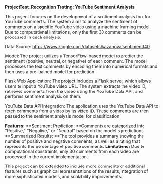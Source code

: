 
**ProjectTest_Recognition Testing: YouTube Sentiment Analysis**

This project focuses on the development of a sentiment analysis tool for YouTube comments. The system aims to analyze the sentiment of comments on a specific YouTube video using a machine learning model. Due to computational limitations, only the first 30 comments can be processed in each analysis.

Data Source: https://www.kaggle.com/datasets/kazanova/sentiment140

Model: The project utilizes a TensorFlow-based model to predict the sentiment (positive, neutral, or negative) of each comment. The model processes the text comments by encoding them into numerical formats and then uses a pre-trained model for prediction.

Flask Web Application: The project includes a Flask server, which allows users to input a YouTube video URL. The system extracts the video ID, retrieves comments from the video using the YouTube Data API, and performs sentiment analysis on them.

YouTube Data API Integration: The application uses the YouTube Data API to fetch comments from a video by its video ID. These comments are then passed to the sentiment analysis model for classification.

**Features:**
**Sentiment Prediction: **Comments are categorized into "Positive," "Negative," or "Neutral" based on the model's predictions.
**Summarized Results: **The tool provides a summary showing the number of positive and negative comments, as well as a rating that represents the percentage of positive comments.
**Limitations:** Due to computational constraints, only 30 comments from each video are processed in the current implementation.

This project can be extended to include more comments or additional features such as graphical representations of the results, integration of more sophisticated models, and scalability improvements.
